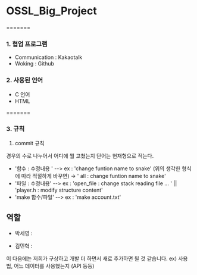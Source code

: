 # OSSL_Big_Project
=======

### 1. 협업 프로그램
- Communication : Kakaotalk
- Woking : Github



### 2. 사용된 언어
 - C 언어
 - HTML
 
=======


### 3. 규칙
1) commit 규칙

경우의 수로 나누어서 
어디에 뭘 고쳤는지
단어는 현재형으로 적는다.

- '함수 : 수정내용 '  --> ex : 'change funtion name to snake' (위의 생각한 형식에 따라 적절하게 바꾸면) -> ' all : change funtion name to snake'
- '파일 : 수정내용'   --> ex : 'open_file : change stack reading file ... '  || 'player.h : modify structure content' 
- 'make 함수/파일'    --> ex : 'make account.txt'





## 역할
- 박세영 : 


- 김민혁 :



이 다음에는 저희가 구상하고 개발 더 하면서 새로 추가하면 될 것 같습니다. 
ex) 사용법,  어느 데이터를 사용했는지 (API 등등)
